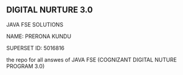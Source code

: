 
## DIGITAL NURTURE 3.0

JAVA FSE SOLUTIONS






NAME: PRERONA KUNDU

SUPERSET ID: 5016816



the repo for all answes of JAVA FSE (COGNIZANT DIGITAL NUTURE PROGRAM 3.0) 
